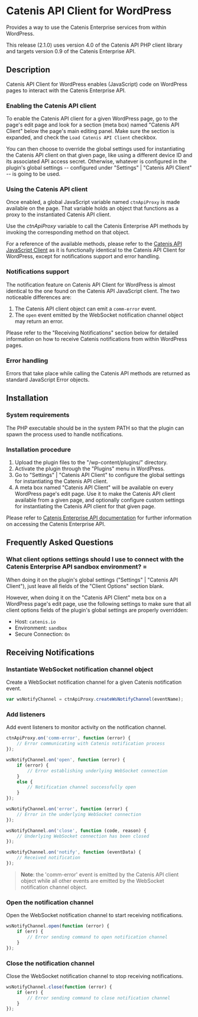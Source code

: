# Catenis API Client for WordPress

Provides a way to use the Catenis Enterprise services from within WordPress.

This release (2.1.0) uses version 4.0 of the Catenis API PHP client library and targets version 0.9 of the Catenis Enterprise API.

## Description

Catenis API Client for WordPress enables (JavaScript) code on WordPress pages to interact with the Catenis Enterprise API.

### Enabling the Catenis API client

To enable the Catenis API client for a given WordPress page, go to the page's edit page and look for a section (meta box) named "Catenis API Client" below the page's main editing panel. Make sure the section is expanded, and check the `Load Catenis API Client` checkbox.

You can then choose to override the global settings used for instantiating the Catenis API client on that given page, like using a different device ID and its associated API access secret. Otherwise, whatever is configured in the plugin's global settings -- configured under "Settings" | "Catenis API Client" -- is going to be used.

### Using the Catenis API client

Once enabled, a global JavaScript variable named `ctnApiProxy` is made available on the page. That variable holds an object that functions as a proxy to the instantiated Catenis API client.

Use the *ctnApiProxy* variable to call the Catenis Enterprise API methods by invoking the corresponding method on that object.

For a reference of the available methods, please refer to the [Catenis API JavaScript Client](https://github.com/blockchainofthings/CatenisAPIClientJS) as it is functionally identical to the Catenis API Client for WordPress, except for notifications support and error handling.

### Notifications support

The notification feature on Catenis API Client for WordPress is almost identical to the one found on the Catenis API JavaScript client. The two noticeable differences are:

1. The Catenis API client object can emit a `comm-error` event.
1. The `open` event emitted by the WebSocket notification channel object may return an error.

Please refer to the "Receiving Notifications" section below for detailed information on how to receive Catenis notifications from within WordPress pages.

### Error handling

Errors that take place while calling the Catenis API methods are returned as standard JavaScript Error objects.

## Installation

### System requirements

The PHP executable should be in the system PATH so that the plugin can spawn the process used to handle notifications.

### Installation procedure

1. Upload the plugin files to the "/wp-content/plugins/" directory.
1. Activate the plugin through the "Plugins" menu in WordPress.
1. Go to "Settings" | "Catenis API Client" to configure the global settings for instantiating the Catenis API client.
1. A meta box named "Catenis API Client" will be available on every WordPress page's edit page. Use it to make the Catenis API client available from a given page, and optionally configure custom settings for instantiating the Catenis API client for that given page.

Please refer to [Catenis Enterprise API documentation](https://www.catenis.com/docs/api) for further information on accessing the Catenis Enterprise API.

## Frequently Asked Questions

### What client options settings should I use to connect with the Catenis Enterprise API sandbox environment? =

When doing it on the plugin's global settings ("Settings" | "Catenis API Client"), just leave all fields of the "Client Options" section blank.

However, when doing it on the "Catenis API Client" meta box on a WordPress page's edit page, use the following settings to make sure that all client options fields of the plugin's global settings are properly overridden:
- Host: `catenis.io`
- Environment: `sandbox`
- Secure Connection: `On`

## Receiving Notifications

### Instantiate WebSocket notification channel object

Create a WebSocket notification channel for a given Catenis notification event.

```javascript
var wsNotifyChannel = ctnApiProxy.createWsNotifyChannel(eventName);
```

### Add listeners

Add event listeners to monitor activity on the notification channel.

```javascript
ctnApiProxy.on('comm-error', function (error) {
    // Error communicating with Catenis notification process
});

wsNotifyChannel.on('open', function (error) {
    if (error) {
        // Error establishing underlying WebSocket connection
    }
    else {
        // Notification channel successfully open
    }
});

wsNotifyChannel.on('error', function (error) {
    // Error in the underlying WebSocket connection
});

wsNotifyChannel.on('close', function (code, reason) {
    // Underlying WebSocket connection has been closed
});

wsNotifyChannel.on('notify', function (eventData) {
    // Received notification
});
```

> **Note**: the 'comm-error' event is emitted by the Catenis API client object while all other events are emitted by the WebSocket notification channel object.

### Open the notification channel

Open the WebSocket notification channel to start receiving notifications.

```javascript
wsNotifyChannel.open(function (error) {
    if (err) {
        // Error sending command to open notification channel
    }
});
```

### Close the notification channel

Close the WebSocket notification channel to stop receiving notifications.

```javascript
wsNotifyChannel.close(function (error) {
    if (err) {
        // Error sending command to close notification channel
    }
});
```
